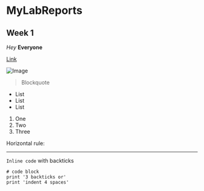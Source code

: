 # MyLabReports
## Week 1

*Hey* 
**Everyone**

[Link](https://ucsd-cse15l-s23.github.io/week/week1/)

![Image](https://ucsd-cse15l-s23.github.io/images/cse15l-lab-reports-example.png)
> Blockquote

* List
* List
* List

1. One
2. Two
3. Three

Horizontal rule:

---

`Inline code` with backticks

```
# code block
print '3 backticks or'
print 'indent 4 spaces'
```
